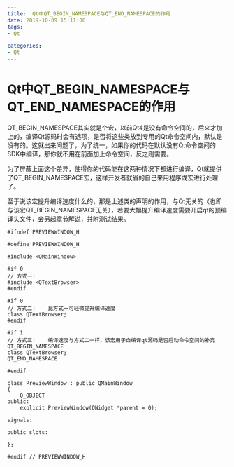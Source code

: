 ```yaml
---
title:  Qt中QT_BEGIN_NAMESPACE与QT_END_NAMESPACE的作用
date: 2019-10-09 15:11:06
tags: 
- Qt

categories: 
- Qt
---
```


# Qt中QT_BEGIN_NAMESPACE与QT_END_NAMESPACE的作用

 QT_BEGIN_NAMESPACE其实就是个宏，以前Qt4是没有命令空间的，后来才加上的，编译Qt源码时会有选项，是否将这些类放到专用的Qt命令空间内，默认是没有的。这就出来问题了，为了统一，如果你的代码在默认没有Qt命令空间的SDK中编译，那你就不用在前面加上命令空间，反之则需要。

为了屏蔽上面这个差异，使得你的代码能在这两种情况下都进行编译，Qt就提供了QT_BEGIN_NAMESPACE宏，这样开发者就省的自己来用程序或宏进行处理了。

至于说该宏提升编译速度什么的，那是上述类的声明的作用，与Qt无关的（也即与该宏QT_BEGIN_NAMESPACE无关），若要大幅提升编译速度需要开启qt的预编译头文件，会另起章节解说，并附测试结果。

``` Qt
#ifndef PREVIEWWINDOW_H

#define PREVIEWWINDOW_H

#include <QMainWindow>

#if 0
// 方式一:
#include <QTextBrowser>
#endif

#if 0
// 方式二:    比方式一可轻微提升编译速度
class QTextBrowser;
#endif

#if 1
// 方式三:    编译速度与方式二一样，该宏用于自编译qt源码是否启动命令空间的补充
QT_BEGIN_NAMESPACE
class QTextBrowser;
QT_END_NAMESPACE

#endif

class PreviewWindow : public QMainWindow
{
    Q_OBJECT
public:
    explicit PreviewWindow(QWidget *parent = 0);

signals:

public slots:

};

#endif // PREVIEWWINDOW_H 
```

